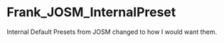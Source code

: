 Frank_JOSM_InternalPreset
=========================

Internal Default Presets from JOSM changed to how I would want them.
